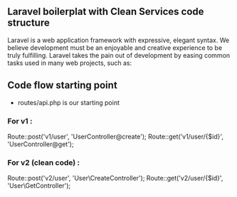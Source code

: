 

## Laravel boilerplat with Clean Services code structure

Laravel is a web application framework with expressive, elegant syntax. We believe development must be an enjoyable and creative experience to be truly fulfilling. Laravel takes the pain out of development by easing common tasks used in many web projects, such as:


## Code flow starting point
 - routes/api.php is our starting point

### For v1 :

Route::post('v1/user', 'UserController@create');
Route::get('v1/user/{$id}', 'UserController@get');

### For v2 (clean code) :

Route::post('v2/user', 'User\CreateController');
Route::get('v2/user/{$id}', 'User\GetController');

